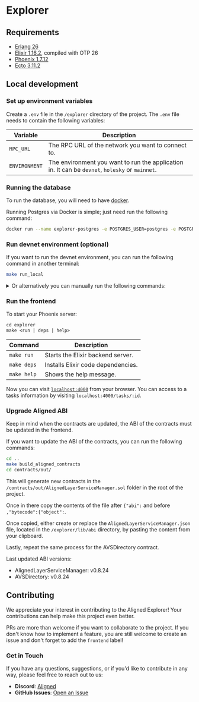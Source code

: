 # Explorer

## Requirements

- [Erlang 26](https://github.com/asdf-vm/asdf-erlang)
- [Elixir 1.16.2](https://elixir-ko.github.io/install.html), compiled with OTP 26
- [Phoenix 1.7.12](https://hexdocs.pm/phoenix/installation.html)
- [Ecto 3.11.2](https://hexdocs.pm/ecto/getting-started.html)

## Local development

### Set up environment variables

Create a `.env` file in the `/explorer` directory of the project. The `.env` file needs to contain the following variables:

| Variable | Description |
| -------- | ----------- |
| `RPC_URL` | The RPC URL of the network you want to connect to. |
| `ENVIRONMENT` | The environment you want to run the application in. It can be `devnet`, `holesky` or `mainnet`. |

### Running the database

To run the database, you will need to have [docker](https://docs.docker.com/get-docker/).

Running Postgres via Docker is simple; just need run the following command:

```sh
docker run --name explorer-postgres -e POSTGRES_USER=postgres -e POSTGRES_PASSWORD=postgres -p 5500:5432 -d postgres
```

### Run devnet environment (optional)

If you want to run the devnet environment, you can run the following command in another terminal:

```sh
make run_local
```

<details>
<summary>
    Or alternatively you can manually run the following commands:
</summary>

```sh
cd ..
make anvil_start
```

Then, in another terminal, run the following command to start the aggregator:

```sh
make aggregator_start
```

Again, in another terminal, you can run the following command to run the operator:

```sh
make operator_full_registration
make operator_start
```

Now we need to start the batcher by running the following command:

```sh
make batcher_start
```

Finally, to have a batch of tasks running in the devnet, you can run the following commands:

```sh
make batcher_send_sp1_task
make batcher_send_sp1_task
make batcher_send_sp1_task
make batcher_send_sp1_task
make batcher_send_sp1_task
make batcher_send_groth16_task
make batcher_send_groth16_task
make batcher_send_groth16_task
make batcher_send_groth16_task
make batcher_send_groth16_task
make batcher_send_sp1_task
make batcher_send_groth16_task
make batcher_send_sp1_task
make batcher_send_groth16_task
make batcher_send_sp1_task
```

This will send 10 SP1 tasks, 5 Groth16 tasks, and 5 SP1 tasks to the devnet.

In order to stop the devnet environment, you'll need to stop each of the services started in the previous steps.

</details>

### Run the frontend

To start your Phoenix server:

```makefile
cd explorer
make <run | deps | help>
```

| Command | Description |
| --- | --- |
| `make run` | Starts the Elixir backend server. |
| `make deps` | Installs Elixir code dependencies. |
| `make help` | Shows the help message. |

Now you can visit [`localhost:4000`](http://localhost:4000) from your browser.
You can access to a tasks information by visiting `localhost:4000/tasks/:id`.

### Upgrade Aligned ABI

Keep in mind when the contracts are updated, the ABI of the contracts must be updated in the frontend.

If you want to update the ABI of the contracts, you can run the following commands:

```bash
cd ..
make build_aligned_contracts
cd contracts/out/
```

This will generate new contracts in the `/contracts/out/AlignedLayerServiceManager.sol` folder in the root of the project.

Once in there copy the contents of the file after `{"abi":` and before `,"bytecode":{"object":`.

Once copied, either create or replace the `AlignedLayerServiceManager.json` file, located in the `/explorer/lib/abi` directory, by pasting the content from your clipboard.

Lastly, repeat the same process for the AVSDirectory contract.

Last updated ABI versions:

- AlignedLayerServiceManager: v0.8.24
- AVSDirectory: v0.8.24

## Contributing

We appreciate your interest in contributing to the Aligned Explorer! Your contributions can help make this project even better.

PRs are more than welcome if you want to collaborate to the project. If you don't know how to implement a feature, you are still welcome to create an issue and don't forget to add the `frontend` label!

### Get in Touch

If you have any questions, suggestions, or if you'd like to contribute in any way, please feel free to reach out to us:

- **Discord**: [Aligned](https://discord.gg/alignedlayer)
- **GitHub Issues**: [Open an Issue](https://github.com/yetanotherco/aligned_layer/labels/frontend)
